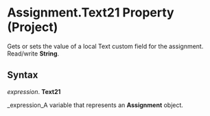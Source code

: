 
# Assignment.Text21 Property (Project)

Gets or sets the value of a local Text custom field for the assignment. Read/write  **String**.


## Syntax

 _expression_. **Text21**

 _expression_A variable that represents an  **Assignment** object.

